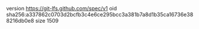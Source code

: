 version https://git-lfs.github.com/spec/v1
oid sha256:a337862c0703d2bcfb3c4e6ce295bcc3a381b7a8d1b35ca16736e388216db0e8
size 1509
